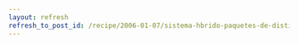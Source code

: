 ```yaml
---
layout: refresh
refresh_to_post_id: /recipe/2006-01-07/sistema-hbrido-paquetes-de-distintas-releases-con-apt.html
---
```

